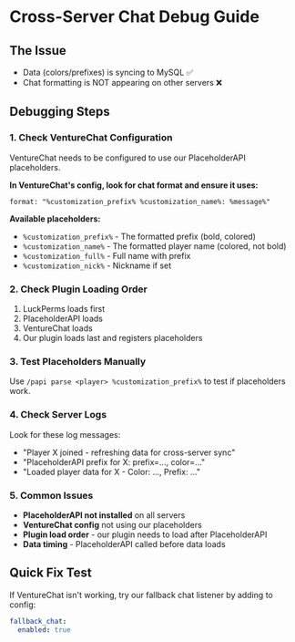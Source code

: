 # Cross-Server Chat Debug Guide

## The Issue
- Data (colors/prefixes) is syncing to MySQL ✅
- Chat formatting is NOT appearing on other servers ❌

## Debugging Steps

### 1. Check VentureChat Configuration
VentureChat needs to be configured to use our PlaceholderAPI placeholders.

**In VentureChat's config, look for chat format and ensure it uses:**
```
format: "%customization_prefix% %customization_name%: %message%"
```

**Available placeholders:**
- `%customization_prefix%` - The formatted prefix (bold, colored)
- `%customization_name%` - The formatted player name (colored, not bold)
- `%customization_full%` - Full name with prefix
- `%customization_nick%` - Nickname if set

### 2. Check Plugin Loading Order
1. LuckPerms loads first
2. PlaceholderAPI loads
3. VentureChat loads
4. Our plugin loads last and registers placeholders

### 3. Test Placeholders Manually
Use `/papi parse <player> %customization_prefix%` to test if placeholders work.

### 4. Check Server Logs
Look for these log messages:
- "Player X joined - refreshing data for cross-server sync"
- "PlaceholderAPI prefix for X: prefix=..., color=..."
- "Loaded player data for X - Color: ..., Prefix: ..."

### 5. Common Issues
- **PlaceholderAPI not installed** on all servers
- **VentureChat config** not using our placeholders
- **Plugin load order** - our plugin needs to load after PlaceholderAPI
- **Data timing** - PlaceholderAPI called before data loads

## Quick Fix Test
If VentureChat isn't working, try our fallback chat listener by adding to config:
```yaml
fallback_chat:
  enabled: true
```